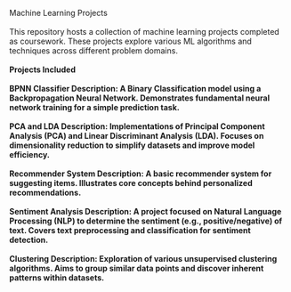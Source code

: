 Machine Learning Projects
<br><br>
This repository hosts a collection of machine learning projects completed as coursework. These projects explore various ML algorithms and techniques across different problem domains.
<br><br>
<b>Projects Included
<br><br>
<b>BPNN Classifier Description: A Binary Classification model using a Backpropagation Neural Network. Demonstrates fundamental neural network training for a simple prediction task.
<br><br>
PCA and LDA Description: Implementations of Principal Component Analysis (PCA) and Linear Discriminant Analysis (LDA). Focuses on dimensionality reduction to simplify datasets and improve model efficiency.
<br><br>
Recommender System Description: A basic recommender system for suggesting items. Illustrates core concepts behind personalized recommendations.
<br><br>
Sentiment Analysis Description: A project focused on Natural Language Processing (NLP) to determine the sentiment (e.g., positive/negative) of text. Covers text preprocessing and classification for sentiment detection.
<br><br>
Clustering Description: Exploration of various unsupervised clustering algorithms. Aims to group similar data points and discover inherent patterns within datasets.
